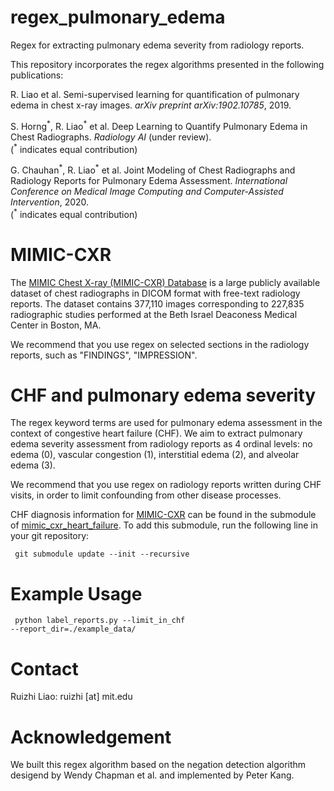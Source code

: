 # regex_pulmonary_edema

Regex for extracting pulmonary edema severity from radiology reports.

This repository incorporates the regex algorithms presented in the following publications:

R. Liao et al. Semi-supervised learning for quantification of pulmonary edema in chest x-ray images. *arXiv preprint arXiv:1902.10785*, 2019.

S. Horng<sup>\*</sup>, R. Liao<sup>\*</sup> et al. Deep Learning to Quantify Pulmonary Edema in Chest Radiographs. *Radiology AI* (under review). <br />
(<sup>\*</sup> indicates equal contribution)

G. Chauhan<sup>\*</sup>, R. Liao<sup>\*</sup> et al. Joint Modeling of Chest Radiographs and Radiology Reports for Pulmonary Edema Assessment. *International Conference on Medical Image Computing and Computer-Assisted Intervention*, 2020. <br />
(<sup>\*</sup> indicates equal contribution)

# MIMIC-CXR

The [MIMIC Chest X-ray (MIMIC-CXR) Database](https://physionet.org/content/mimic-cxr/2.0.0/) is a large publicly available dataset of chest radiographs in DICOM format with free-text radiology reports. The dataset contains 377,110 images corresponding to 227,835 radiographic studies performed at the Beth Israel Deaconess Medical Center in Boston, MA.

We recommend that you use regex on selected sections in the radiology reports, such as "FINDINGS", "IMPRESSION".

# CHF and pulmonary edema severity

The regex keyword terms are used for pulmonary edema assessment in the context of congestive heart failure (CHF). We aim to extract pulmonary edema severity assessment from radiology reports as 4 ordinal levels: no edema (0), vascular congestion (1), interstitial edema (2), and alveolar edema (3). 

We recommend that you use regex on radiology reports written during CHF visits, in order to limit confounding from other disease processes.

CHF diagnosis information for [MIMIC-CXR](https://physionet.org/content/mimic-cxr/2.0.0/) can be found in the submodule of [mimic_cxr_heart_failure](https://github.com/RayRuizhiLiao/mimic_cxr_heart_failure). To add this submodule, run the following line in your git repository:

<code> git submodule update --init --recursive </code>

# Example Usage

<code> python label_reports.py --limit_in_chf --report_dir=./example_data/ </code>

# Contact

Ruizhi Liao: ruizhi [at] mit.edu

# Acknowledgement

We built this regex algorithm based on the negation detection algorithm desigend by Wendy Chapman et al. and implemented by Peter Kang.
